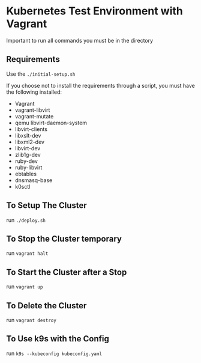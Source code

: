 # Kubernetes Test Environment with Vagrant

Important to run all commands you must be in the directory

## Requirements

Use the `./initial-setup.sh`

If you choose not to install the requirements through a script, you must have the following installed:

- Vagrant
- vagrant-libvirt
- vagrant-mutate
- qemu libvirt-daemon-system
- libvirt-clients
- libxslt-dev
- libxml2-dev
- libvirt-dev
- zlib1g-dev
- ruby-dev
- ruby-libvirt
- ebtables
- dnsmasq-base
- k0sctl

## To Setup The Cluster

run `./deploy.sh`

## To Stop the Cluster temporary

run `vagrant halt`

## To Start the Cluster after a Stop

run `vagrant up`

## To Delete the Cluster

run `vagrant destroy`

## To Use k9s with the Config

run `k9s --kubeconfig kubeconfig.yaml`
